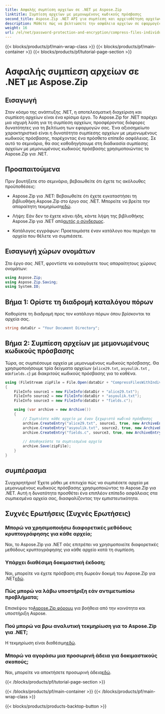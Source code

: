 ```yaml
---
title: Ασφαλής συμπίεση αρχείων σε .NET με Aspose.Zip
linktitle: Συμπίεση αρχείων με μεμονωμένους κωδικούς πρόσβασης
second_title: Aspose.Zip .NET API για συμπίεση και αρχειοθέτηση αρχείων
description: Μάθετε πώς να βελτιώσετε την ασφάλεια αρχείων σε εφαρμογές .NET! Ακολουθήστε τον βήμα προς βήμα οδηγό μας για τη συμπίεση αρχείων με μεμονωμένους κωδικούς πρόσβασης χρησιμοποιώντας το Aspose.Zip για .NET.
weight: 16
url: /el/net/password-protection-and-encryption/compress-files-individual-passwords/
---
```


{{< blocks/products/pf/main-wrap-class >}}
{{< blocks/products/pf/main-container >}}
{{< blocks/products/pf/tutorial-page-section >}}

# Ασφαλής συμπίεση αρχείων σε .NET με Aspose.Zip


## Εισαγωγή

Στον κόσμο της ανάπτυξης .NET, η αποτελεσματική διαχείριση και συμπίεση αρχείων είναι ένα κρίσιμο έργο. Το Aspose.Zip for .NET παρέχει μια ισχυρή λύση για τη συμπίεση αρχείων, προσφέροντας διάφορες δυνατότητες για τη βελτίωση των εφαρμογών σας. Ένα αξιοσημείωτο χαρακτηριστικό είναι η δυνατότητα συμπίεσης αρχείων με μεμονωμένους κωδικούς πρόσβασης, παρέχοντας ένα πρόσθετο επίπεδο ασφάλειας. Σε αυτό το σεμινάριο, θα σας καθοδηγήσουμε στη διαδικασία συμπίεσης αρχείων με μεμονωμένους κωδικούς πρόσβασης χρησιμοποιώντας το Aspose.Zip για .NET.

## Προαπαιτούμενα

Πριν βουτήξετε στο σεμινάριο, βεβαιωθείτε ότι έχετε τις ακόλουθες προϋποθέσεις:

-  Aspose.Zip για .NET: Βεβαιωθείτε ότι έχετε εγκαταστήσει τη βιβλιοθήκη Aspose.Zip στο έργο σας .NET. Μπορείτε να βρείτε την απαραίτητη τεκμηρίωση[εδώ](https://reference.aspose.com/zip/net/).

-  Λήψη: Εάν δεν το έχετε κάνει ήδη, κάντε λήψη της βιβλιοθήκης Aspose.Zip για .NET από[αυτός ο σύνδεσμος](https://releases.aspose.com/zip/net/).

- Κατάλογος εγγράφων: Προετοιμάστε έναν κατάλογο που περιέχει τα αρχεία που θέλετε να συμπιέσετε.

## Εισαγωγή χώρων ονομάτων

Στο έργο σας .NET, φροντίστε να εισαγάγετε τους απαραίτητους χώρους ονομάτων:

```csharp
using Aspose.Zip;
using Aspose.Zip.Saving;
using System.IO;
```

## Βήμα 1: Ορίστε τη διαδρομή καταλόγου πόρων

Καθορίστε τη διαδρομή προς τον κατάλογο πόρων όπου βρίσκονται τα αρχεία σας.

```csharp
string dataDir = "Your Document Directory";
```

## Βήμα 2: Συμπίεση αρχείων με μεμονωμένους κωδικούς πρόσβασης

Τώρα, ας συμπιέσουμε αρχεία με μεμονωμένους κωδικούς πρόσβασης. Θα χρησιμοποιήσουμε τρία δείγματα αρχείων (`alice29.txt`, `asyoulik.txt` , και`fields.c`) με διακριτούς κωδικούς πρόσβασης για το καθένα.

```csharp
using (FileStream zipFile = File.Open(dataDir + "CompressFilesWithIndividualPasswords_out.zip", FileMode.Create))
{
    FileInfo source1 = new FileInfo(dataDir + "alice29.txt");
    FileInfo source2 = new FileInfo(dataDir + "asyoulik.txt");
    FileInfo source3 = new FileInfo(dataDir + "fields.c");

    using (var archive = new Archive())
    {
        // Συμπιέστε κάθε αρχείο με έναν ξεχωριστό κωδικό πρόσβασης
        archive.CreateEntry("alice29.txt", source1, true, new ArchiveEntrySettings(new DeflateCompressionSettings(), new TraditionalEncryptionSettings("pass1")));
        archive.CreateEntry("asyoulik.txt", source2, true, new ArchiveEntrySettings(new DeflateCompressionSettings(), new AesEcryptionSettings("pass2", EncryptionMethod.AES128)));
        archive.CreateEntry("fields.c", source3, true, new ArchiveEntrySettings(new DeflateCompressionSettings(), new AesEcryptionSettings("pass3", EncryptionMethod.AES256)));
        
        // Αποθηκεύστε τα συμπιεσμένα αρχεία
        archive.Save(zipFile);
    }
}
```

## συμπέρασμα

Συγχαρητήρια! Έχετε μάθει με επιτυχία πώς να συμπιέσετε αρχεία με μεμονωμένους κωδικούς πρόσβασης χρησιμοποιώντας το Aspose.Zip για .NET. Αυτή η δυνατότητα προσθέτει ένα επιπλέον επίπεδο ασφάλειας στα συμπιεσμένα αρχεία σας, διασφαλίζοντας την εμπιστευτικότητα.

## Συχνές Ερωτήσεις (Συχνές Ερωτήσεις)

### Μπορώ να χρησιμοποιήσω διαφορετικές μεθόδους κρυπτογράφησης για κάθε αρχείο;
Ναι, το Aspose.Zip για .NET σάς επιτρέπει να χρησιμοποιείτε διαφορετικές μεθόδους κρυπτογράφησης για κάθε αρχείο κατά τη συμπίεση.

### Υπάρχει διαθέσιμη δοκιμαστική έκδοση;
 Ναι, μπορείτε να έχετε πρόσβαση στη δωρεάν δοκιμή του Aspose.Zip για .NET[εδώ](https://releases.aspose.com/).

### Πώς μπορώ να λάβω υποστήριξη εάν αντιμετωπίσω προβλήματα;
 Επισκέψου το[Aspose.Zip φόρουμ](https://forum.aspose.com/c/zip/37) για βοήθεια από την κοινότητα και υποστήριξη Aspose.

### Πού μπορώ να βρω αναλυτική τεκμηρίωση για το Aspose.Zip για .NET;
 Η τεκμηρίωση είναι διαθέσιμη[εδώ](https://reference.aspose.com/zip/net/).

### Μπορώ να αγοράσω μια προσωρινή άδεια για δοκιμαστικούς σκοπούς;
 Ναι, μπορείτε να αποκτήσετε προσωρινή άδεια[εδώ](https://purchase.aspose.com/temporary-license/).

{{< /blocks/products/pf/tutorial-page-section >}}

{{< /blocks/products/pf/main-container >}}
{{< /blocks/products/pf/main-wrap-class >}}

{{< blocks/products/products-backtop-button >}}
